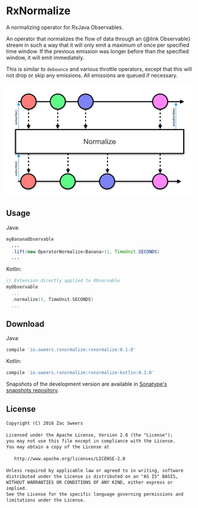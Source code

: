 RxNormalize
===========

A normalizing operator for RxJava Observables.

An operator that normalizes the flow of data through an {@link Observable} stream in such a way
that it will only emit a maximum of once per specified time window. If the previous emission was
longer before than the specified window, it will emit immediately.

This is similar to `debounce` and various throttle operators, except that this will not drop or skip
any emissions. All emissions are queued if necessary.

![marble diagram](marbles.png)

Usage
-----

Java:
```java
myBananaObservable
  ...
  .lift(new OperatorNormalize<Banana>(1, TimeUnit.SECONDS)
  ...
```

Kotlin:
```kotlin
// Extension directly applied to Observable
myObservable
  ...
  .normalize(1, TimeUnit.SECONDS)
  ...
```

Download
--------

Java:
```gradle
compile 'io.sweers.rxnormalize:rxnormalize:0.1.0'
```

Kotlin:
```gradle
compile 'io.sweers.rxnormalize:rxnormalize-kotlin:0.1.0'
```

Snapshots of the development version are available in [Sonatype's snapshots repository][snapshots].

License
-------

    Copyright (C) 2016 Zac Sweers

    Licensed under the Apache License, Version 2.0 (the "License");
    you may not use this file except in compliance with the License.
    You may obtain a copy of the License at

       http://www.apache.org/licenses/LICENSE-2.0

    Unless required by applicable law or agreed to in writing, software
    distributed under the License is distributed on an "AS IS" BASIS,
    WITHOUT WARRANTIES OR CONDITIONS OF ANY KIND, either express or implied.
    See the License for the specific language governing permissions and
    limitations under the License.

 [snapshots]: https://oss.sonatype.org/content/repositories/snapshots/
